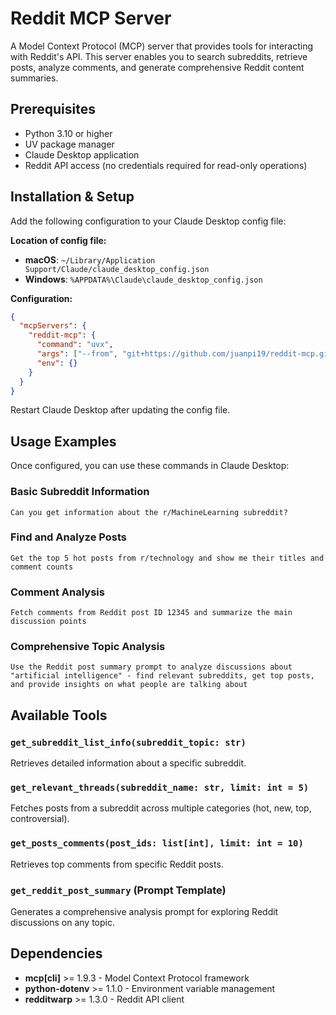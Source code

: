 # Reddit MCP Server

A Model Context Protocol (MCP) server that provides tools for interacting with Reddit's API. This server enables you to search subreddits, retrieve posts, analyze comments, and generate comprehensive Reddit content summaries.

## Prerequisites

- Python 3.10 or higher
- UV package manager
- Claude Desktop application
- Reddit API access (no credentials required for read-only operations)

## Installation & Setup

Add the following configuration to your Claude Desktop config file:

**Location of config file:**
- **macOS**: `~/Library/Application Support/Claude/claude_desktop_config.json`
- **Windows**: `%APPDATA%\Claude\claude_desktop_config.json`

**Configuration:**
```json
{
  "mcpServers": {
    "reddit-mcp": {
      "command": "uvx",
      "args": ["--from", "git+https://github.com/juanpi19/reddit-mcp.git", "reddit-mcp"],
      "env": {}
    }
  }
}
```

Restart Claude Desktop after updating the config file.

## Usage Examples

Once configured, you can use these commands in Claude Desktop:

### Basic Subreddit Information
```
Can you get information about the r/MachineLearning subreddit?
```

### Find and Analyze Posts
```
Get the top 5 hot posts from r/technology and show me their titles and comment counts
```

### Comment Analysis
```
Fetch comments from Reddit post ID 12345 and summarize the main discussion points
```

### Comprehensive Topic Analysis
```
Use the Reddit post summary prompt to analyze discussions about "artificial intelligence" - find relevant subreddits, get top posts, and provide insights on what people are talking about
```

## Available Tools

### `get_subreddit_list_info(subreddit_topic: str)`
Retrieves detailed information about a specific subreddit.

### `get_relevant_threads(subreddit_name: str, limit: int = 5)`
Fetches posts from a subreddit across multiple categories (hot, new, top, controversial).

### `get_posts_comments(post_ids: list[int], limit: int = 10)`
Retrieves top comments from specific Reddit posts.

### `get_reddit_post_summary` (Prompt Template)
Generates a comprehensive analysis prompt for exploring Reddit discussions on any topic.

## Dependencies

- **mcp[cli]** >= 1.9.3 - Model Context Protocol framework
- **python-dotenv** >= 1.1.0 - Environment variable management  
- **redditwarp** >= 1.3.0 - Reddit API client